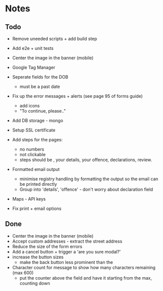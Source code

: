 # Notes
## Todo
* Remove uneeded scripts + add build step
* Add e2e + unit tests
* Center the image in the banner (mobile)
* Google Tag Manager
* Seperate fields for the DOB
  - must be a past date

* Fix up the error messages + alerts (see page 95 of forms guide)
  - add icons
  - "To continue, please.."  

* Add DB storage - mongo
* Setup SSL certificate
* Add steps for the pages:
  - no numbers
  - not clickable
  - steps should be , your details, your offence, declarations, review.
* Formatted email output
  - minimise registry handling by formatting the output so the email can be printed directly
  - Group into 'details', 'offence' - don't worry about declaration field
* Maps - API keys
* Fix print + email options

## Done
* Center the image in the banner (mobile)
* Accept custom addresses - extract the street address
* Reduce the size of the form errors
* Add a cancel button + trigger a 'are you sure modal?'
* increase the button sizes
  - make the back button less prominent than the
* Character count for message to show how many characters remaining (max 600)
  - put the counter above the field and have it starting from the max, counting down  
